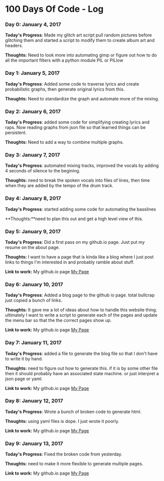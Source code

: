 # 100 Days Of Code - Log

### Day 0: January 4, 2017

**Today's Progress**: Made my glitch art script pull random pictures before glitching them and started a script to modify them to create album art and headers.

**Thoughts:** Need to look more into automating gimp or figure out how to do all the important filters with a python module PIL or PILlow


### Day 1: January 5, 2017

**Today's Progress**: Added some code to traverse lyrics and create probabilistic graphs, then generate original lyrics from this.

**Thoughts:** Need to standardize the graph and automate more of the mixing.



### Day 2: January 6, 2017

**Today's Progress**: added some code for simplifying creating lyrics and raps. Now reading graphs from json file so that learned things can be persistent.

**Thoughts:** Need to add a way to combine multiple graphs.



### Day 3: January 7, 2017

**Today's Progress**: automated mixing tracks, improved the vocals by adding 4 seconds of silence to the begining.

**Thoughts:** need to break the spoken vocals into files of lines, then time when they are added by the tempo of the drum track.



### Day 4: January 8, 2017

**Today's Progress**: started adding some code for automating the basslines

**Thoughts:**need to plan this out and get a high level view of this.


### Day 5: January 9, 2017

**Today's Progress**: Did a first pass on my github.io page. Just put my resume on the about page.

**Thoughts:** I want to have a page that is kinda like a blog where I just post links to things I'm interested in and probably ramble about stuff.

**Link to work:** My github.io page [My Page](http://capalmer1013.github.io)


### Day 6: January 10, 2017

**Today's Progress**: Added a blog page to the github io page. total bullcrap just copied a bunch of links.

**Thoughts:** It gave me a lot of ideas about how to handle this website thing. ultimately I want to write a script to generate each of the pages and update the menu bar so that the the correct pages show up.

**Link to work:** My github.io page [My Page](http://capalmer1013.github.io)

### Day 7: January 11, 2017

**Today's Progress**: added a file to generate the blog file so that I don't have to write it by hand.

**Thoughts:** need to figure out how to generate this. if it is by some other file then it should probably have an associated state machine. or just interpret a json page or yaml.

**Link to work:** My github.io page [My Page](http://capalmer1013.github.io)

### Day 8: January 12, 2017

**Today's Progress**: Wrote a bunch of broken code to generate html.

**Thoughts:** using yaml files is dope. I just wrote it poorly.

**Link to work:** My github.io page [My Page](http://capalmer1013.github.io)

### Day 9: January 13, 2017

**Today's Progress**: Fixed the broken code from yesterday.

**Thoughts:** need to make it more flexible to generate multiple pages.

**Link to work:** My github.io page [My Page](http://capalmer1013.github.io)

